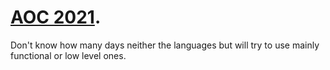 # [AOC 2021](https://adventofcode.com/). 
Don't know how many days neither the languages but will try to use mainly functional or low level ones.
